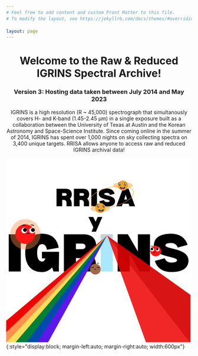 ```yaml
---
# Feel free to add content and custom Front Matter to this file.
# To modify the layout, see https://jekyllrb.com/docs/themes/#overriding-theme-defaults

layout: page
---
```


<center>
	<h1>Welcome to the Raw & Reduced IGRINS Spectral Archive!</h1>
	<h3>Version 3: Hosting data taken between July 2014 and May 2023</h3>
</center>

<center>
	<p>IGRINS is a high resolution (R ~ 45,000) spectrograph that simultanously covers H- and K-band (1.45-2.45 μm) in a single exposure built as a collaboration between the University of Texas at Austin and the Korean Astronomy and Space-Science Institute. Since coming online in the summer of 2014, IGRINS has spent over 1,000 nights on sky collecting spectra on 3,400 unique targets. RRISA allows anyone to access raw and reduced IGRINS archival data!</p>
</center>

![RRISA Logo](images/IGRINS_and_RRISA.png){:style="display:block; margin-left:auto; margin-right:auto; width:600px"}

